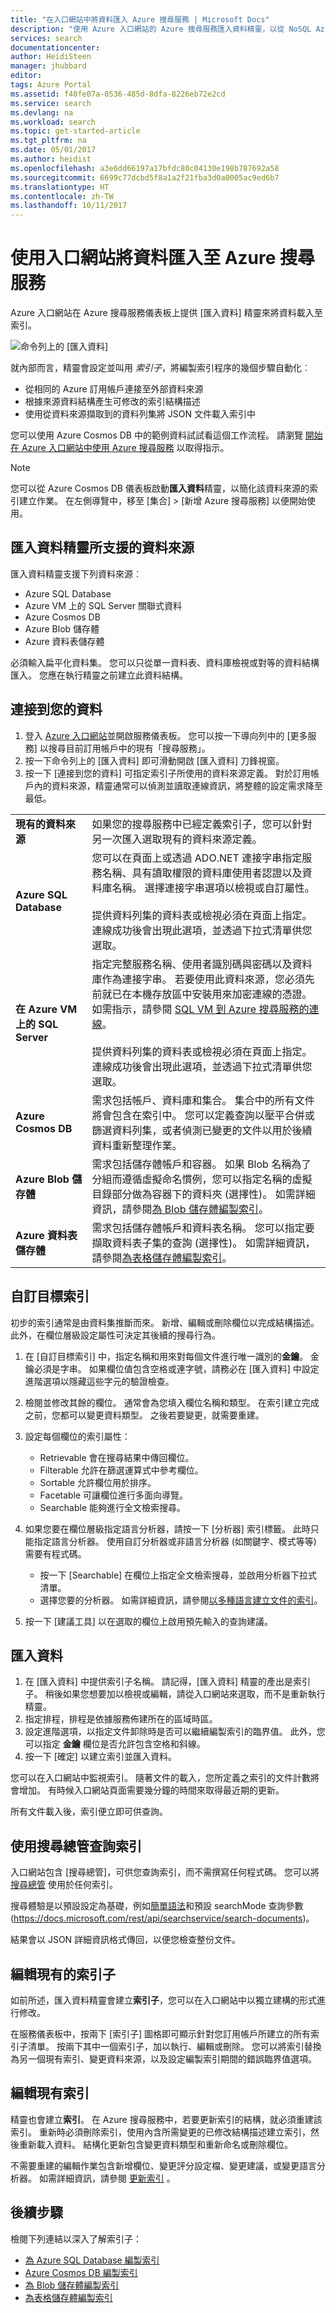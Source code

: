 ```yaml
---
title: "在入口網站中將資料匯入 Azure 搜尋服務 | Microsoft Docs"
description: "使用 Azure 入口網站的 Azure 搜尋服務匯入資料精靈，以從 NoSQL Azure Cosmos DB、Blob 儲存體、表格儲存體、SQL Database 和 Azure VM 上的 SQL Server 對 Azure 資料進行編目。"
services: search
documentationcenter: 
author: HeidiSteen
manager: jhubbard
editor: 
tags: Azure Portal
ms.assetid: f40fe07a-0536-485d-8dfa-8226eb72e2cd
ms.service: search
ms.devlang: na
ms.workload: search
ms.topic: get-started-article
ms.tgt_pltfrm: na
ms.date: 05/01/2017
ms.author: heidist
ms.openlocfilehash: a3e6dd66197a17bfdc80c04130e198b787692a58
ms.sourcegitcommit: 6699c77dcbd5f8a1a2f21fba3d0a0005ac9ed6b7
ms.translationtype: HT
ms.contentlocale: zh-TW
ms.lasthandoff: 10/11/2017
---
```

# <a name="import-data-to-azure-search-using-the-portal"></a>使用入口網站將資料匯入至 Azure 搜尋服務
Azure 入口網站在 Azure 搜尋服務儀表板上提供 [匯入資料] 精靈來將資料載入至索引。 

  ![命令列上的 [匯入資料]][1]

就內部而言，精靈會設定並叫用 *索引子*，將編製索引程序的幾個步驟自動化︰ 

* 從相同的 Azure 訂用帳戶連接至外部資料來源
* 根據來源資料結構產生可修改的索引結構描述
* 使用從資料來源擷取到的資料列集將 JSON 文件載入索引中

您可以使用 Azure Cosmos DB 中的範例資料試試看這個工作流程。 請瀏覽 [開始在 Azure 入口網站中使用 Azure 搜尋服務](search-get-started-portal.md) 以取得指示。

> [!NOTE]
> 您可以從 Azure Cosmos DB 儀表板啟動**匯入資料**精靈，以簡化該資料來源的索引建立作業。 在左側導覽中，移至 [集合] > [新增 Azure 搜尋服務] 以便開始使用。

## <a name="data-sources-supported-by-the-import-data-wizard"></a>匯入資料精靈所支援的資料來源
匯入資料精靈支援下列資料來源︰ 

* Azure SQL Database
* Azure VM 上的 SQL Server 關聯式資料
* Azure Cosmos DB
* Azure Blob 儲存體
* Azure 資料表儲存體

必須輸入扁平化資料集。 您可以只從單一資料表、資料庫檢視或對等的資料結構匯入。 您應在執行精靈之前建立此資料結構。

## <a name="connect-to-your-data"></a>連接到您的資料
1. 登入 [Azure 入口網站](https://portal.azure.com)並開啟服務儀表板。 您可以按一下導向列中的 [更多服務] 以搜尋目前訂用帳戶中的現有「搜尋服務」。 
2. 按一下命令列上的 [匯入資料]  即可滑動開啟 [匯入資料] 刀鋒視窗。  
3. 按一下 [連接到您的資料]  可指定索引子所使用的資料來源定義。 對於訂用帳戶內的資料來源，精靈通常可以偵測並讀取連線資訊，將整體的設定需求降至最低。

|  |  |
| --- | --- |
| **現有的資料來源** |如果您的搜尋服務中已經定義索引子，您可以針對另一次匯入選取現有的資料來源定義。 |
| **Azure SQL Database** |您可以在頁面上或透過 ADO.NET 連接字串指定服務名稱、具有讀取權限的資料庫使用者認證以及資料庫名稱。 選擇連接字串選項以檢視或自訂屬性。 <br/><br/>提供資料列集的資料表或檢視必須在頁面上指定。 連線成功後會出現此選項，並透過下拉式清單供您選取。 |
| **在 Azure VM 上的 SQL Server** |指定完整服務名稱、使用者識別碼與密碼以及資料庫作為連接字串。 若要使用此資料來源，您必須先前就已在本機存放區中安裝用來加密連線的憑證。 如需指示，請參閱 [SQL VM 到 Azure 搜尋服務的連線](search-howto-connecting-azure-sql-iaas-to-azure-search-using-indexers.md)。 <br/><br/>提供資料列集的資料表或檢視必須在頁面上指定。 連線成功後會出現此選項，並透過下拉式清單供您選取。 |
| **Azure Cosmos DB** |需求包括帳戶、資料庫和集合。 集合中的所有文件將會包含在索引中。 您可以定義查詢以壓平合併或篩選資料列集，或者偵測已變更的文件以用於後續資料重新整理作業。 |
| **Azure Blob 儲存體** |需求包括儲存體帳戶和容器。 如果 Blob 名稱為了分組而遵循虛擬命名慣例，您可以指定名稱的虛擬目錄部分做為容器下的資料夾 (選擇性)。 如需詳細資訊，請參閱[為 Blob 儲存體編製索引](search-howto-indexing-azure-blob-storage.md)。 |
| **Azure 資料表儲存體** |需求包括儲存體帳戶和資料表名稱。 您可以指定要擷取資料表子集的查詢 (選擇性)。 如需詳細資訊，請參閱[為表格儲存體編製索引](search-howto-indexing-azure-tables.md)。 |

## <a name="customize-target-index"></a>自訂目標索引
初步的索引通常是由資料集推斷而來。 新增、編輯或刪除欄位以完成結構描述。 此外，在欄位層級設定屬性可決定其後續的搜尋行為。

1. 在 [自訂目標索引] 中，指定名稱和用來對每個文件進行唯一識別的**金鑰**。 金鑰必須是字串。 如果欄位值包含空格或連字號，請務必在 [匯入資料]  中設定進階選項以隱藏這些字元的驗證檢查。
2. 檢閱並修改其餘的欄位。 通常會為您填入欄位名稱和類型。 在索引建立完成之前，您都可以變更資料類型。 之後若要變更，就需要重建。
3. 設定每個欄位的索引屬性：
   
   * Retrievable 會在搜尋結果中傳回欄位。
   * Filterable 允許在篩選運算式中參考欄位。
   * Sortable 允許欄位用於排序。
   * Facetable 可讓欄位進行多面向導覽。
   * Searchable 能夠進行全文檢索搜尋。
4. 如果您要在欄位層級指定語言分析器，請按一下 [分析器]  索引標籤。 此時只能指定語言分析器。 使用自訂分析器或非語言分析器 (如關鍵字、模式等等) 需要有程式碼。
   
   * 按一下 [Searchable]  在欄位上指定全文檢索搜尋，並啟用分析器下拉式清單。
   * 選擇您要的分析器。 如需詳細資訊，請參閱[以多種語言建立文件的索引](search-language-support.md)。
5. 按一下 [建議工具]  以在選取的欄位上啟用預先輸入的查詢建議。

## <a name="import-your-data"></a>匯入資料
1. 在 [匯入資料] 中提供索引子名稱。 請記得，[匯入資料] 精靈的產出是索引子。 稍後如果您想要加以檢視或編輯，請從入口網站來選取，而不是重新執行精靈。 
2. 指定排程，排程是依據服務佈建所在的區域時區。
3. 設定進階選項，以指定文件卸除時是否可以繼續編製索引的臨界值。 此外，您可以指定 **金鑰** 欄位是否允許包含空格和斜線。  
4. 按一下 [確定] 以建立索引並匯入資料。

您可以在入口網站中監視索引。 隨著文件的載入，您所定義之索引的文件計數將會增加。 有時候入口網站頁面需要幾分鐘的時間來取得最近期的更新。

所有文件載入後，索引便立即可供查詢。

## <a name="query-an-index-using-search-explorer"></a>使用搜尋總管查詢索引

入口網站包含 [搜尋總管]，可供您查詢索引，而不需撰寫任何程式碼。 您可以將 [搜尋總管](search-explorer.md) 使用於任何索引。

搜尋體驗是以預設設定為基礎，例如[簡單語法](https://docs.microsoft.com/rest/api/searchservice/simple-query-syntax-in-azure-search)和預設 searchMode 查詢參數 (https://docs.microsoft.com/rest/api/searchservice/search-documents)。 

結果會以 JSON 詳細資訊格式傳回，以便您檢查整份文件。

## <a name="edit-an-existing-indexer"></a>編輯現有的索引子
如前所述，匯入資料精靈會建立**索引子**，您可以在入口網站中以獨立建構的形式進行修改。

在服務儀表板中，按兩下 [索引子] 圖格即可顯示針對您訂用帳戶所建立的所有索引子清單。 按兩下其中一個索引子，加以執行、編輯或刪除。 您可以將索引替換為另一個現有索引、變更資料來源，以及設定編製索引期間的錯誤臨界值選項。

## <a name="edit-an-existing-index"></a>編輯現有索引
精靈也會建立**索引**。 在 Azure 搜尋服務中，若要更新索引的結構，就必須重建該索引。 重新時必須刪除索引，使用內含所需變更的已修改結構描述建立索引，然後重新載入資料。 結構化更新包含變更資料類型和重新命名或刪除欄位。

不需要重建的編輯作業包含新增欄位、變更評分設定檔、變更建議，或變更語言分析器。 如需詳細資訊，請參閱 [更新索引](https://msdn.microsoft.com/library/azure/dn800964.aspx) 。


## <a name="next-steps"></a>後續步驟
檢閱下列連結以深入了解索引子：

* [為 Azure SQL Database 編製索引](search-howto-connecting-azure-sql-database-to-azure-search-using-indexers.md)
* [Azure Cosmos DB 編製索引](search-howto-index-documentdb.md)
* [為 Blob 儲存體編製索引](search-howto-indexing-azure-blob-storage.md)
* [為表格儲存體編製索引](search-howto-indexing-azure-tables.md)

<!--Image references-->
[1]: ./media/search-import-data-portal/search-import-data-command.png

